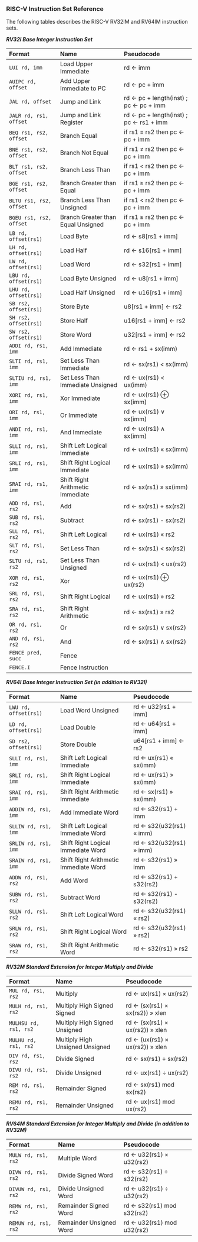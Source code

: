 ### RISC-V Instruction Set Reference

The following tables describes the RISC-V RV32IM and RV64IM instruction sets.

_**RV32I Base Integer Instruction Set**_

Format                   |Name                                    |Pseudocode
:--                      |:--                                     |:--
`LUI rd, imm`            |Load Upper Immediate                    |rd ← imm
`AUIPC rd, offset`       |Add Upper Immediate to PC               |rd ← pc + imm
`JAL rd, offset`         |Jump and Link                           |rd ← pc + length(inst) ; pc ← pc + imm
`JALR rd, rs1, offset`   |Jump and Link Register                  |rd ← pc + length(inst) ; pc ← rs1 + imm
`BEQ rs1, rs2, offset`   |Branch Equal                            |if rs1 = rs2 then pc ← pc + imm
`BNE rs1, rs2, offset`   |Branch Not Equal                        |if rs1 ≠ rs2 then pc ← pc + imm
`BLT rs1, rs2, offset`   |Branch Less Than                        |if rs1 < rs2 then pc ← pc + imm
`BGE rs1, rs2, offset`   |Branch Greater than Equal               |if rs1 ≥ rs2 then pc ← pc + imm
`BLTU rs1, rs2, offset`  |Branch Less Than Unsigned               |if rs1 < rs2 then pc ← pc + imm
`BGEU rs1, rs2, offset`  |Branch Greater than Equal Unsigned      |if rs1 ≥ rs2 then pc ← pc + imm
`LB rd, offset(rs1)`     |Load Byte                               |rd ← s8[rs1 + imm]
`LH rd, offset(rs1)`     |Load Half                               |rd ← s16[rs1 + imm]
`LW rd, offset(rs1)`     |Load Word                               |rd ← s32[rs1 + imm]
`LBU rd, offset(rs1)`    |Load Byte Unsigned                      |rd ← u8[rs1 + imm]
`LHU rd, offset(rs1)`    |Load Half Unsigned                      |rd ← u16[rs1 + imm]
`SB rs2, offset(rs1)`    |Store Byte                              |u8[rs1 + imm] ← rs2
`SH rs2, offset(rs1)`    |Store Half                              |u16[rs1 + imm] ← rs2
`SW rs2, offset(rs1)`    |Store Word                              |u32[rs1 + imm] ← rs2
`ADDI rd, rs1, imm`      |Add Immediate                           |rd ← rs1 + sx(imm)
`SLTI rd, rs1, imm`      |Set Less Than Immediate                 |rd ← sx(rs1) < sx(imm)
`SLTIU rd, rs1, imm`     |Set Less Than Immediate Unsigned        |rd ← ux(rs1) < ux(imm)
`XORI rd, rs1, imm`      |Xor Immediate                           |rd ← ux(rs1) ⊕ sx(imm)
`ORI rd, rs1, imm`       |Or Immediate                            |rd ← ux(rs1) ∨ sx(imm)
`ANDI rd, rs1, imm`      |And Immediate                           |rd ← ux(rs1) ∧ sx(imm)
`SLLI rd, rs1, imm`      |Shift Left Logical Immediate            |rd ← ux(rs1) « sx(imm)
`SRLI rd, rs1, imm`      |Shift Right Logical Immediate           |rd ← ux(rs1) » sx(imm)
`SRAI rd, rs1, imm`      |Shift Right Arithmetic Immediate        |rd ← sx(rs1) » sx(imm)
`ADD rd, rs1, rs2`       |Add                                     |rd ← sx(rs1) + sx(rs2)
`SUB rd, rs1, rs2`       |Subtract                                |rd ← sx(rs1) - sx(rs2)
`SLL rd, rs1, rs2`       |Shift Left Logical                      |rd ← ux(rs1) « rs2
`SLT rd, rs1, rs2`       |Set Less Than                           |rd ← sx(rs1) < sx(rs2)
`SLTU rd, rs1, rs2`      |Set Less Than Unsigned                  |rd ← ux(rs1) < ux(rs2)
`XOR rd, rs1, rs2`       |Xor                                     |rd ← ux(rs1) ⊕ ux(rs2)
`SRL rd, rs1, rs2`       |Shift Right Logical                     |rd ← ux(rs1) » rs2
`SRA rd, rs1, rs2`       |Shift Right Arithmetic                  |rd ← sx(rs1) » rs2
`OR rd, rs1, rs2`        |Or                                      |rd ← sx(rs1) ∨ sx(rs2)
`AND rd, rs1, rs2`       |And                                     |rd ← sx(rs1) ∧ sx(rs2)
`FENCE pred, succ`       |Fence                                   |
`FENCE.I `               |Fence Instruction                       |

_**RV64I Base Integer Instruction Set (in addition to RV32I)**_

Format                   |Name                                    |Pseudocode
:--                      |:--                                     |:--
`LWU rd, offset(rs1)`    |Load Word Unsigned                      |rd ← u32[rs1 + imm]
`LD rd, offset(rs1)`     |Load Double                             |rd ← u64[rs1 + imm]
`SD rs2, offset(rs1)`    |Store Double                            |u64[rs1 + imm] ← rs2
`SLLI rd, rs1, imm`      |Shift Left Logical Immediate            |rd ← ux(rs1) « sx(imm)
`SRLI rd, rs1, imm`      |Shift Right Logical Immediate           |rd ← ux(rs1) » sx(imm)
`SRAI rd, rs1, imm`      |Shift Right Arithmetic Immediate        |rd ← sx(rs1) » sx(imm)
`ADDIW rd, rs1, imm`     |Add Immediate Word                      |rd ← s32(rs1) + imm
`SLLIW rd, rs1, imm`     |Shift Left Logical Immediate Word       |rd ← s32(u32(rs1) « imm)
`SRLIW rd, rs1, imm`     |Shift Right Logical Immediate Word      |rd ← s32(u32(rs1) » imm)
`SRAIW rd, rs1, imm`     |Shift Right Arithmetic Immediate Word   |rd ← s32(rs1) » imm
`ADDW rd, rs1, rs2`      |Add Word                                |rd ← s32(rs1) + s32(rs2)
`SUBW rd, rs1, rs2`      |Subtract Word                           |rd ← s32(rs1) - s32(rs2)
`SLLW rd, rs1, rs2`      |Shift Left Logical Word                 |rd ← s32(u32(rs1) « rs2)
`SRLW rd, rs1, rs2`      |Shift Right Logical Word                |rd ← s32(u32(rs1) » rs2)
`SRAW rd, rs1, rs2`      |Shift Right Arithmetic Word             |rd ← s32(rs1) » rs2

_**RV32M Standard Extension for Integer Multiply and Divide**_

Format                   |Name                                    |Pseudocode
:--                      |:--                                     |:--
`MUL rd, rs1, rs2`       |Multiply                                |rd ← ux(rs1) × ux(rs2)
`MULH rd, rs1, rs2`      |Multiply High Signed Signed             |rd ← (sx(rs1) × sx(rs2)) » xlen
`MULHSU rd, rs1, rs2`    |Multiply High Signed Unsigned           |rd ← (sx(rs1) × ux(rs2)) » xlen
`MULHU rd, rs1, rs2`     |Multiply High Unsigned Unsigned         |rd ← (ux(rs1) × ux(rs2)) » xlen
`DIV rd, rs1, rs2`       |Divide Signed                           |rd ← sx(rs1) ÷ sx(rs2)
`DIVU rd, rs1, rs2`      |Divide Unsigned                         |rd ← ux(rs1) ÷ ux(rs2)
`REM rd, rs1, rs2`       |Remainder Signed                        |rd ← sx(rs1) mod sx(rs2)
`REMU rd, rs1, rs2`      |Remainder Unsigned                      |rd ← ux(rs1) mod ux(rs2)

_**RV64M Standard Extension for Integer Multiply and Divide (in addition to RV32M)**_

Format                   |Name                                    |Pseudocode
:--                      |:--                                     |:--
`MULW rd, rs1, rs2`      |Multiple Word                           |rd ← u32(rs1) × u32(rs2)
`DIVW rd, rs1, rs2`      |Divide Signed Word                      |rd ← s32(rs1) ÷ s32(rs2)
`DIVUW rd, rs1, rs2`     |Divide Unsigned Word                    |rd ← u32(rs1) ÷ u32(rs2)
`REMW rd, rs1, rs2`      |Remainder Signed Word                   |rd ← s32(rs1) mod s32(rs2)
`REMUW rd, rs1, rs2`     |Remainder Unsigned Word                 |rd ← u32(rs1) mod u32(rs2)
